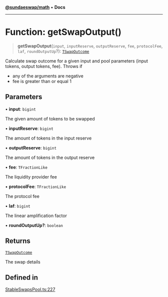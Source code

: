 [**@sundaeswap/math**](../../../README.md) • **Docs**

***

# Function: getSwapOutput()

> **getSwapOutput**(`input`, `inputReserve`, `outputReserve`, `fee`, `protocolFee`, `laf`, `roundOutputUp`?): [`TSwapOutcome`](../type-aliases/TSwapOutcome.md)

Calculate swap outcome for a given input and pool parameters (input tokens, output tokens, fee).
Throws if
 - any of the arguments are negative
 - fee is greater than or equal 1

## Parameters

• **input**: `bigint`

The given amount of tokens to be swapped

• **inputReserve**: `bigint`

The amount of tokens in the input reserve

• **outputReserve**: `bigint`

The amount of tokens in the output reserve

• **fee**: `TFractionLike`

The liquidity provider fee

• **protocolFee**: `TFractionLike`

The protocol fee

• **laf**: `bigint`

The linear amplification factor

• **roundOutputUp?**: `boolean`

## Returns

[`TSwapOutcome`](../type-aliases/TSwapOutcome.md)

The swap details

## Defined in

[StableSwapsPool.ts:227](https://github.com/SundaeSwap-finance/sundae-sdk/blob/main/packages/math/src/PoolMath/StableSwapsPool.ts#L227)
